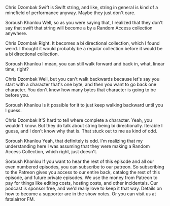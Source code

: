 Chris Dzombak
Swift is Swift string, and like, string in general is kind of a minefield of performance anyway. Maybe they just don't care.

Soroush Khanlou
Well, so as you were saying that, I realized that they don't say that swift that string will become a by a Random Access collection anywhere.

Chris Dzombak
Right. It becomes a bi directional collection, which I found weird. I thought it would probably be a regular collection before it would be a bi directional collection.

Soroush Khanlou
I mean, you can still walk forward and back in, what, linear time, right?

Chris Dzombak
Well, but you can't walk backwards because let's say you start with a character that's one byte, and then you want to go back one character. You don't know how many bytes that character is going to be before you.

Soroush Khanlou
Is it possible for it to just keep walking backward until you I guess.

Chris Dzombak
It'S hard to tell where complete a character. Yeah, you wouldn't know. But they do talk about string being bi directionally. Iterable I guess, and I don't know why that is. That stuck out to me as kind of odd.

Soroush Khanlou
Yeah, that definitely is odd. I'm realizing that my understanding here I was assuming that they were making a Random Access Collection, which right, just doesn't.

Soroush Khanlou
If you want to hear the rest of this episode and all our even numbered episodes, you can subscribe to our patreon. So subscribing to the Patreon gives you access to our entire back, catalog the rest of this episode, and future private episodes. We use the money from Patreon to pay for things like editing costs, hosting costs, and other incidentals. Our podcast is sponsor free, and we'd really love to keep it that way. Details on how to become a supporter are in the show notes. Or you can visit us at fatalairror FM.

